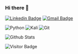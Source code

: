 ### Hi there 👋

[![Linkedin Badge](https://img.shields.io/badge/-cacoabudvasconcelos-blue?style=flat-square&logo=Linkedin&logoColor=white&link=https://www.linkedin.com/in/caco-abud-vasconcelos-a4a75a235/)](https://www.linkedin.com/in/caco-abud-vasconcelos-a4a75a235/)
[![Gmail Badge](https://img.shields.io/badge/-cacoabud@gmail.com-c14438?style=flat-square&logo=Gmail&logoColor=white&link=mailto:cacoabud@gmail.com)](mailto:cacoabud@gmail.com)

![Python](https://img.shields.io/badge/python-3670A0?style=for-the-badge&logo=python&logoColor=ffdd54)
![Kali](https://img.shields.io/badge/Kali-268BEE?style=for-the-badge&logo=kalilinux&logoColor=white)
![Git](https://img.shields.io/badge/git-%23F05033.svg?style=for-the-badge&logo=git&logoColor=white)

![Github Stats](https://github-readme-stats.vercel.app/api?username=cacoabud&count_private=true&show_icons=true&include_all_commits=true)

![Visitor Badge](https://visitor-badge.laobi.icu/badge?page_id=cacoabud.cacoabud)
